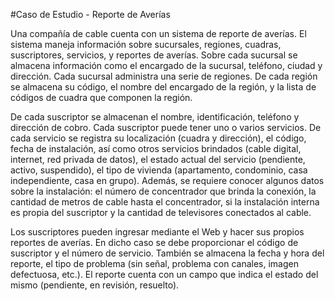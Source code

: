 #Caso de Estudio - Reporte de Averías

Una compañía de cable cuenta con un sistema de reporte de averías. El sistema maneja información sobre sucursales, regiones, cuadras, suscriptores, servicios, y reportes de averías. Sobre cada sucursal se almacena información como el encargado de la sucursal, teléfono, ciudad y dirección. Cada sucursal administra una serie de regiones. De cada región se almacena su código, el nombre del encargado de la región, y la lista de códigos de cuadra que componen la región.

De cada suscriptor se almacenan el nombre, identificación, teléfono y dirección de cobro. Cada suscriptor puede tener uno o varios servicios. De cada servicio se registra su localización (cuadra y dirección), el código, fecha de instalación, así como otros servicios brindados (cable digital, internet, red privada de datos), el estado actual del servicio (pendiente, activo, suspendido), el tipo de vivienda (apartamento, condominio, casa independiente, casa en grupo). Además, se requiere conocer algunos datos sobre la instalación: el número de concentrador que brinda la conexión, la cantidad de metros de cable hasta el concentrador, si la instalación interna es propia del suscriptor y la cantidad de televisores conectados al cable.

Los suscriptores pueden ingresar mediante el Web y hacer sus propios reportes de averías. En dicho caso se debe proporcionar el código de suscriptor y el número de servicio. También se almacena la fecha y hora del reporte, el tipo de problema (sin señal, problema con canales, imagen defectuosa, etc.). El reporte cuenta con un campo que indica el estado del mismo (pendiente, en revisión, resuelto).